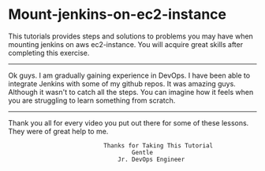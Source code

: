 # Mount-jenkins-on-ec2-instance

This tutorials provides steps and solutions to problems you may have when mounting jenkins on aws ec2-instance. 
You will acquire great skills after completing this exercise. 

---
Ok guys. I am gradually gaining experience in DevOps. I have been able to integrate Jenkins with some 
of my github repos. It was amazing guys. Although it wasn't to catch all the steps. You can imagine 
how it feels when you are struggling to learn something from scratch. 

---
Thank you all for every video you put out there for some of these lessons.
They were of great help to me.

                               Thanks for Taking This Tutorial
                                       Gentle 
                                   Jr. DevOps Engineer
